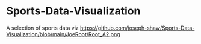 # Sports-Data-Visualization
A selection of sports data viz 
https://github.com/joseph-shaw/Sports-Data-Visualization/blob/main/JoeRoot/Root_A2.png
